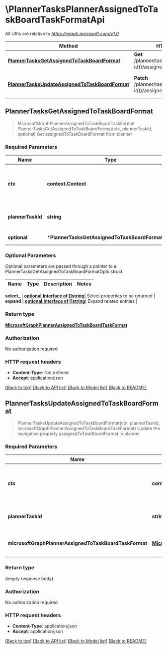 # \PlannerTasksPlannerAssignedToTaskBoardTaskFormatApi

All URIs are relative to *https://graph.microsoft.com/v1.0*

Method | HTTP request | Description
------------- | ------------- | -------------
[**PlannerTasksGetAssignedToTaskBoardFormat**](PlannerTasksPlannerAssignedToTaskBoardTaskFormatApi.md#PlannerTasksGetAssignedToTaskBoardFormat) | **Get** /planner/tasks({plannerTask-id})/assignedToTaskBoardFormat | Get assignedToTaskBoardFormat from planner
[**PlannerTasksUpdateAssignedToTaskBoardFormat**](PlannerTasksPlannerAssignedToTaskBoardTaskFormatApi.md#PlannerTasksUpdateAssignedToTaskBoardFormat) | **Patch** /planner/tasks({plannerTask-id})/assignedToTaskBoardFormat | Update the navigation property assignedToTaskBoardFormat in planner



## PlannerTasksGetAssignedToTaskBoardFormat

> MicrosoftGraphPlannerAssignedToTaskBoardTaskFormat PlannerTasksGetAssignedToTaskBoardFormat(ctx, plannerTaskId, optional)
Get assignedToTaskBoardFormat from planner

### Required Parameters


Name | Type | Description  | Notes
------------- | ------------- | ------------- | -------------
**ctx** | **context.Context** | context for authentication, logging, cancellation, deadlines, tracing, etc.
**plannerTaskId** | **string**| key: plannerTask-id of plannerTask | 
 **optional** | ***PlannerTasksGetAssignedToTaskBoardFormatOpts** | optional parameters | nil if no parameters

### Optional Parameters

Optional parameters are passed through a pointer to a PlannerTasksGetAssignedToTaskBoardFormatOpts struct


Name | Type | Description  | Notes
------------- | ------------- | ------------- | -------------

 **select_** | [**optional.Interface of []string**](string.md)| Select properties to be returned | 
 **expand** | [**optional.Interface of []string**](string.md)| Expand related entities | 

### Return type

[**MicrosoftGraphPlannerAssignedToTaskBoardTaskFormat**](microsoft.graph.plannerAssignedToTaskBoardTaskFormat.md)

### Authorization

No authorization required

### HTTP request headers

- **Content-Type**: Not defined
- **Accept**: application/json

[[Back to top]](#) [[Back to API list]](../README.md#documentation-for-api-endpoints)
[[Back to Model list]](../README.md#documentation-for-models)
[[Back to README]](../README.md)


## PlannerTasksUpdateAssignedToTaskBoardFormat

> PlannerTasksUpdateAssignedToTaskBoardFormat(ctx, plannerTaskId, microsoftGraphPlannerAssignedToTaskBoardTaskFormat)
Update the navigation property assignedToTaskBoardFormat in planner

### Required Parameters


Name | Type | Description  | Notes
------------- | ------------- | ------------- | -------------
**ctx** | **context.Context** | context for authentication, logging, cancellation, deadlines, tracing, etc.
**plannerTaskId** | **string**| key: plannerTask-id of plannerTask | 
**microsoftGraphPlannerAssignedToTaskBoardTaskFormat** | [**MicrosoftGraphPlannerAssignedToTaskBoardTaskFormat**](MicrosoftGraphPlannerAssignedToTaskBoardTaskFormat.md)| New navigation property values | 

### Return type

 (empty response body)

### Authorization

No authorization required

### HTTP request headers

- **Content-Type**: application/json
- **Accept**: application/json

[[Back to top]](#) [[Back to API list]](../README.md#documentation-for-api-endpoints)
[[Back to Model list]](../README.md#documentation-for-models)
[[Back to README]](../README.md)


